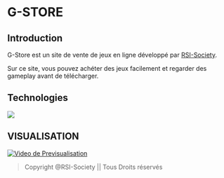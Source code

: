# G-STORE

## Introduction
G-Store est un site de vente de jeux en ligne développé par [RSI-Society](https://github.com/RSI-Society).

Sur ce site, vous pouvez achéter des jeux facilement et regarder des gameplay avant de télécharger.

## Technologies
<img align="center" src="https://github.com/jahjuno/Sale-of-Game/blob/master/public/images/technologies.png">

## VISUALISATION
[![Video de Previsualisation](https://youtu.be/c-K2ElOCM2I)](https://youtu.be/c-K2ElOCM2I)

> Copyright @RSI-Society || Tous Droits réservés
